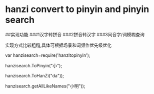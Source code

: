 # hanzi convert to pinyin and pinyin search

##实现功能
###1汉字转拼音
###2拼音转汉字
###3同音字/词模糊查询


实现方式比较粗糙,具体可根据场景和词频作优先级优化

var hanzisearch=require('hanzitopinyin');

hanzisearch.ToPinyin("小");

hanzisearch.ToHanZi("da"));

hanzisearch.getAllLikeNames("小明"));


